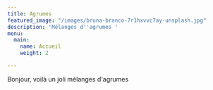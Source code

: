 ```yaml
---
title: Agrumes
featured_image: "/images/bruna-branco-7r1hxvvc7ay-unsplash.jpg"
description: 'Mélanges d''agrumes '
menu:
  main:
    name: Accueil
    weight: 2

---
```

Bonjour, voilà un joli mélanges d'agrumes
